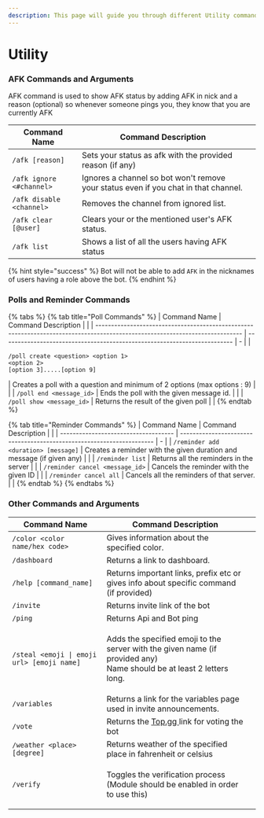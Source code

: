 ```yaml
---
description: This page will guide you through different Utility commands available.
---
```


# Utility

### AFK Commands and Arguments

AFK command is used to show AFK status by adding AFK in nick and a reason (optional) so whenever someone pings you, they know that you are currently AFK

| Command Name             | Command Description                                                                 |   |
| ------------------------ | ----------------------------------------------------------------------------------- | - |
| `/afk [reason]`          | Sets your status as afk with the provided reason (if any)                           |   |
| `/afk ignore <#channel>` | Ignores a channel so bot won't remove your status even if you chat in that channel. |   |
| `/afk disable <channel>` | Removes the channel from ignored list.                                              |   |
| `/afk clear [@user]`     | Clears your or the mentioned user's AFK status.                                     |   |
| `/afk list`              | Shows a list of all the users having AFK status                                     |   |

{% hint style="success" %}
Bot will not be able to add `AFK` in the nicknames of users having a role above the bot.
{% endhint %}

### Polls and Reminder Commands

{% tabs %}
{% tab title="Poll Commands" %}
| Command Name                                                                                                                 | Command Description                                                       |   |
| ---------------------------------------------------------------------------------------------------------------------------- | ------------------------------------------------------------------------- | - |
| <p><code>/poll create &#x3C;question> &#x3C;option 1> &#x3C;option 2></code> <br><code>[option 3].....[option 9]</code> </p> | Creates a poll with a question and minimum of 2 options (max options : 9) |   |
| `/poll end <message_id>`                                                                                                     | Ends the poll with the given message id.                                  |   |
| `/poll show <message_id>`                                                                                                    | Returns the result of the given poll                                      |   |
{% endtab %}

{% tab title="Reminder Commands" %}
| Command Name                         | Command Description                                                   |   |
| ------------------------------------ | --------------------------------------------------------------------- | - |
| `/reminder add <duration> [message]` | Creates a reminder with the given duration and message (if given any) |   |
| `/reminder list`                     | Returns all the reminders in the server                               |   |
| `/reminder cancel <message_id>`      | Cancels the reminder with the given ID                                |   |
| `/reminder cancel all`               | Cancels all the reminders of that server.                             |   |
{% endtab %}
{% endtabs %}

### Other Commands and Arguments

| Command Name                               | Command Description                                                                                                            |   |
| ------------------------------------------ | ------------------------------------------------------------------------------------------------------------------------------ | - |
| `/color <color name/hex code>`             | Gives information about the specified color.                                                                                   |   |
| `/dashboard`                               | Returns a link to dashboard.                                                                                                   |   |
| `/help [command_name]`                     | Returns important links, prefix etc or gives info about specific command (if provided)                                         |   |
| `/invite`                                  | Returns invite link of the bot                                                                                                 |   |
| `/ping`                                    | Returns Api and Bot ping                                                                                                       |   |
| `/steal <emoji \| emoji url> [emoji name]` | <p>Adds the specified emoji to the server with the given name (if provided any)<br>Name should be at least 2 letters long.</p> |   |
| `/variables`                               | Returns a link for the variables page used in invite announcements.                                                            |   |
| `/vote`                                    | Returns the [Top.gg ](https://top.gg/bot/718501137484873748/vote)link for voting the bot                                       |   |
| `/weather <place> [degree]`                | Returns weather of the specified place in fahrenheit or celsius                                                                |   |
| `/verify`                                  | <p>Toggles the verification process<br>(Module should be enabled in order to use this)</p>                                     |   |
